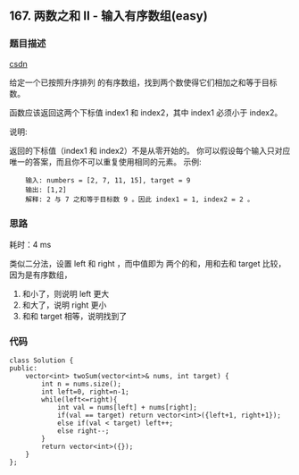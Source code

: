 ## 167. 两数之和 II - 输入有序数组(easy)
### 题目描述
[csdn](https://blog.csdn.net/liyuanyue2017/article/details/81018962)

给定一个已按照升序排列 的有序数组，找到两个数使得它们相加之和等于目标数。

函数应该返回这两个下标值 index1 和 index2，其中 index1 必须小于 index2。

说明:

返回的下标值（index1 和 index2）不是从零开始的。
你可以假设每个输入只对应唯一的答案，而且你不可以重复使用相同的元素。
示例:

        输入: numbers = [2, 7, 11, 15], target = 9
        输出: [1,2]
        解释: 2 与 7 之和等于目标数 9 。因此 index1 = 1, index2 = 2 。


### 思路


耗时：4 ms

类似二分法，设置 left 和 right ，而中值即为 两个的和，用和去和 target 比较，因为是有序数组， 
1. 和小了，则说明 left 更大 
2. 和大了，说明 right 更小 
3. 和和 target 相等，说明找到了


### 代码
```
class Solution {
public:
    vector<int> twoSum(vector<int>& nums, int target) {
        int n = nums.size();
        int left=0, right=n-1;
        while(left<=right){
            int val = nums[left] + nums[right];
            if(val == target) return vector<int>({left+1, right+1});
            else if(val < target) left++;
            else right--;
        }
        return vector<int>({});
    }
};
```
